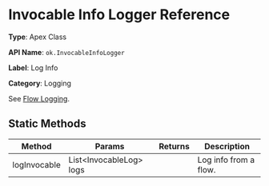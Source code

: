 # Invocable Info Logger Reference

**Type**: Apex Class

**API Name**: `ok.InvocableInfoLogger`

**Label**: Log Info

**Category**: Logging

See [Flow Logging](../docs/api/flow-logging.md).

## Static Methods

| Method       | Params                   | Returns | Description           |
| ------------ | ------------------------ | ------- | --------------------- |
| logInvocable | List<InvocableLog\> logs |         | Log info from a flow. |
